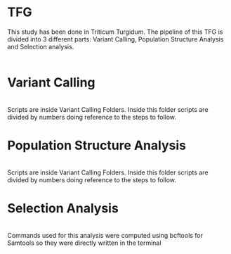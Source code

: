# TFG
This study has been done in Triticum Turgidum. The pipeline of this TFG is divided into 3 different parts: Variant Calling,  Population Structure Analysis and Selection analysis. 
<br>
<br> 
<h1> Variant Calling </h1>
<br> 
Scripts are inside Variant Calling Folders. Inside this folder scripts are divided by numbers doing reference to the steps to follow. 
<br>
<h1> Population Structure Analysis </h1>
<br> 
Scripts are inside Variant Calling Folders. Inside this folder scripts are divided by numbers doing reference to the steps to follow. 
<br>
<h1>Selection Analysis </h1>
<br>
Commands used for this analysis were computed using bcftools for Samtools so they were directly written in the terminal
